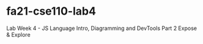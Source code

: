 # fa21-cse110-lab4
Lab Week 4 - JS Language Intro, Diagramming and DevTools Part 2
Expose & Explore
